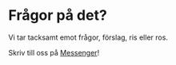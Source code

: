 <h1>Frågor på det?</h1>

Vi tar tacksamt emot frågor, förslag, ris eller ros.

Skriv till oss på [Messenger](https://m.me/elevkaren)!